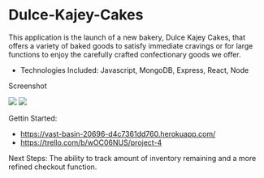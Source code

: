 # Dulce-Kajey-Cakes

This application is the launch of a new bakery, Dulce Kajey Cakes, that offers a variety of baked goods to satisfy immediate cravings or for large functions to enjoy the carefully crafted confectionary goods we offer. 
- Technologies Included: Javascript, MongoDB, Express, React, Node

Screenshot

<img src="https://i.imgur.com/GVb9rY8.png">
<img src="https://i.imgur.com/88crag8.png">

Gettin Started:
- https://vast-basin-20696-d4c7361dd760.herokuapp.com/
- https://trello.com/b/wOC06NUS/project-4

Next Steps: The ability to track amount of inventory remaining and a more refined checkout function.